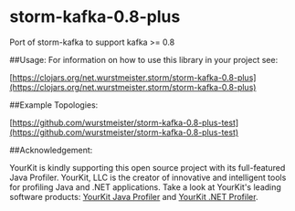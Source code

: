 storm-kafka-0.8-plus
====================

Port of storm-kafka to support kafka >= 0.8

##Usage:
For information on how to use this library in your project see:

[https://clojars.org/net.wurstmeister.storm/storm-kafka-0.8-plus](https://clojars.org/net.wurstmeister.storm/storm-kafka-0.8-plus)


##Example Topologies:

[https://github.com/wurstmeister/storm-kafka-0.8-plus-test](https://github.com/wurstmeister/storm-kafka-0.8-plus-test)

##Acknowledgement:

YourKit is kindly supporting this open source project with its full-featured Java Profiler.
YourKit, LLC is the creator of innovative and intelligent tools for profiling
Java and .NET applications. Take a look at YourKit's leading software products:
<a href="http://www.yourkit.com/java/profiler/index.jsp">YourKit Java Profiler</a> and
<a href="http://www.yourkit.com/.net/profiler/index.jsp">YourKit .NET Profiler</a>.
